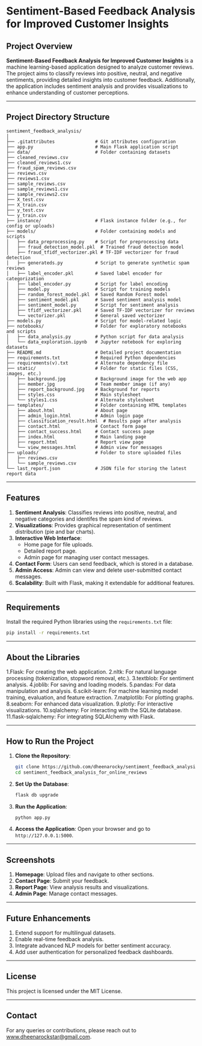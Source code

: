 # Sentiment-Based Feedback Analysis for Improved Customer Insights

## Project Overview

**Sentiment-Based Feedback Analysis for Improved Customer Insights** is a machine learning-based application designed to analyze customer reviews. The project aims to classify reviews into positive, neutral, and negative sentiments, providing detailed insights into customer feedback. Additionally, the application includes sentiment analysis and provides visualizations to enhance understanding of customer perceptions.

---

## Project Directory Structure

```
sentiment_feedback_analysis/
│
├── .gitattributes               # Git attributes configuration
├── app.py                       # Main Flask application script
├── data/                        # Folder containing datasets
├── cleaned_reviews.csv
├── cleaned_reviews1.csv
├── fraud_spam_reviews.csv
├── reviews.csv
├── reviews1.csv
├── sample_reviews.csv
├── sample_reviews1.csv
├── sample_reviews2.csv
├── X_test.csv
├── X_train.csv
├── y_test.csv
└── y_train.csv
├── instance/                    # Flask instance folder (e.g., for config or uploads)
├── models/                      # Folder containing models and scripts
│   ├── data_preprocessing.py    # Script for preprocessing data
│   ├── fraud_detection_model.pkl  # Trained fraud detection model
│   ├── fraud_tfidf_vectorizer.pkl # TF-IDF vectorizer for fraud detection
│   ├── generateds.py            # Script to generate synthetic spam reviews
│   ├── label_encoder.pkl        # Saved label encoder for categorization
│   ├── label_encoder.py         # Script for label encoding
│   ├── model.py                 # Script for training models
│   ├── random_forest_model.pkl  # Saved Random Forest model
│   ├── sentiment_model.pkl      # Saved sentiment analysis model
│   ├── sentiment_model.py       # Script for sentiment analysis
│   ├── tfidf_vectorizer.pkl     # Saved TF-IDF vectorizer for reviews
│   └── vectorizer.pkl           # General saved vectorizer
├── models.py                    # Script for model-related logic
├── notebooks/                   # Folder for exploratory notebooks and scripts
│   ├── data_analysis.py         # Python script for data analysis
│   └── data_exploration.ipynb   # Jupyter notebook for exploring datasets
├── README.md                    # Detailed project documentation
├── requirements.txt             # Required Python dependencies
├── requirements(v).txt          # Alternate dependency file
├── static/                      # Folder for static files (CSS, images, etc.)
│   ├── background.jpg           # Background image for the web app
│   ├── member.jpg               # Team member image (if any)
│   ├── report_background.jpg    # Background for reports
│   ├── styles.css               # Main stylesheet
│   └── styles1.css              # Alternate stylesheet
├── templates/                   # Folder containing HTML templates
│   ├── about.html               # About page
│   ├── admin_login.html         # Admin login page
│   ├── classification_result.html  # Results page after analysis
│   ├── contact.html             # Contact form page
│   ├── contact_success.html     # Contact success page
│   ├── index.html               # Main landing page
│   ├── report.html              # Report view page
│   └── view_messages.html       # Admin view for messages
├── uploads/                     # Folder to store uploaded files
│   ├── reviews.csv
│   └── sample_reviews.csv
└── last_report.json             # JSON file for storing the latest report data
```

---

## Features

1. **Sentiment Analysis**: Classifies reviews into positive, neutral, and negative categories and identifes the spam kind of reviews.
2. **Visualizations**: Provides graphical representation of sentiment distribution (pie and bar charts).
3. **Interactive Web Interface**:
   - Home page for file uploads.
   - Detailed report page.
   - Admin page for managing user contact messages.
4. **Contact Form**: Users can send feedback, which is stored in a database.
5. **Admin Access**: Admin can view and delete user-submitted contact messages.
6. **Scalability**: Built with Flask, making it extendable for additional features.

---

## Requirements

Install the required Python libraries using the `requirements.txt` file:

```bash
pip install -r requirements.txt
```

---

## About the Libraries

1.Flask: For creating the web application.
2.nltk: For natural language processing (tokenization, stopword removal, etc.).
3.textblob: For sentiment analysis.
4.joblib: For saving and loading models.
5.pandas: For data manipulation and analysis.
6.scikit-learn: For machine learning model training, evaluation, and feature extraction.
7.matplotlib: For plotting graphs.
8.seaborn: For enhanced data visualization.
9.plotly: For interactive visualizations.
10.sqlalchemy: For interacting with the SQLite database.
11.flask-sqlalchemy: For integrating SQLAlchemy with Flask.

---
## How to Run the Project

1. **Clone the Repository**:
   ```bash
   git clone https://github.com/dheenarocky/sentiment_feedback_analysis_for_online_reviews
   cd sentiment_feedback_analysis_for_online_reviews
   ```

2. **Set Up the Database**:
   ```bash
   flask db upgrade
   ```

3. **Run the Application**:
   ```bash
   python app.py
   ```

4. **Access the Application**:
   Open your browser and go to `http://127.0.0.1:5000`.

---

## Screenshots

1. **Homepage**:
   Upload files and navigate to other sections.
2. **Contact Page**:
   Submit your feedback.
3. **Report Page**:
   View analysis results and visualizations.
4. **Admin Page**:
   Manage contact messages.

---

## Future Enhancements

1. Extend support for multilingual datasets.
2. Enable real-time feedback analysis.
3. Integrate advanced NLP models for better sentiment accuracy.
4. Add user authentication for personalized feedback dashboards.

---

## License

This project is licensed under the MIT License.

---

## Contact

For any queries or contributions, please reach out to www.dheenarockstar@gmail.com.

